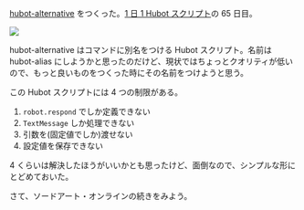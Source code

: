 [hubot-alternative][gh:bouzuya/hubot-alternative] をつくった。[1 日 1 Hubot スクリプト][hubot-script-per-day]の 65 日目。

![](http://img.f.hatena.ne.jp/images/fotolife/b/bouzuya/20140916/20140916230258.gif)

hubot-alternative はコマンドに別名をつける Hubot スクリプト。名前は hubot-alias にしようかと思ったのだけど、現状ではちょっとクオリティが低いので、もっと良いものをつくった時にその名前をつけようと思う。

この Hubot スクリプトには 4 つの制限がある。

1. `robot.respond` でしか定義できない
2. `TextMessage` しか処理できない
3. 引数を(固定値でしか)渡せない
4. 設定値を保存できない

4 くらいは解決したほうがいいかとも思ったけど、面倒なので、シンプルな形にとどめておいた。

さて、ソードアート・オンラインの続きをみよう。

[gh:bouzuya/hubot-alternative]: https://github.com/bouzuya/hubot-alternative
[hubot-script-per-day]: http://blog.bouzuya.net/posts?tags=hubot-script-per-day
